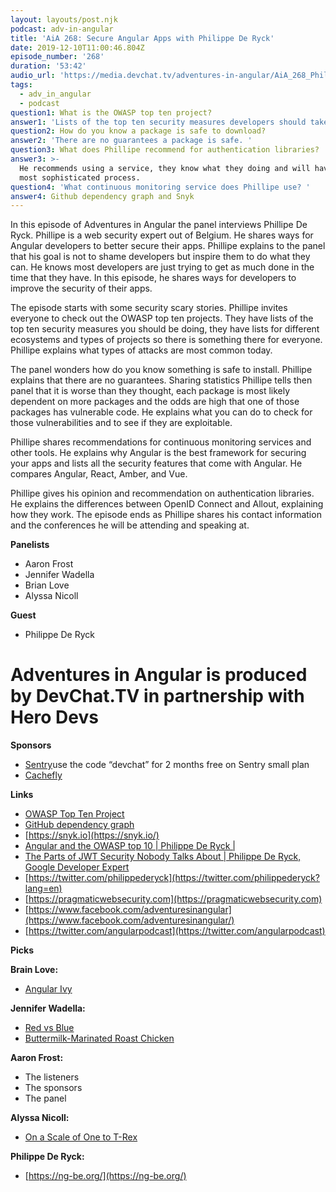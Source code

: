 ```yaml
---
layout: layouts/post.njk
podcast: adv-in-angular
title: 'AiA 268: Secure Angular Apps with Philippe De Ryck'
date: 2019-12-10T11:00:46.804Z
episode_number: '268'
duration: '53:42'
audio_url: 'https://media.devchat.tv/adventures-in-angular/AiA_268_Philippe_De_Ryck.mp3'
tags:
  - adv_in_angular
  - podcast
question1: What is the OWASP top ten project?
answer1: 'Lists of the top ten security measures developers should take. '
question2: How do you know a package is safe to download?
answer2: 'There are no guarantees a package is safe. '
question3: What does Phillipe recommend for authentication libraries?
answer3: >-
  He recommends using a service, they know what they doing and will have the
  most sophisticated process.
question4: 'What continuous monitoring service does Phillipe use? '
answer4: Github dependency graph and Snyk
---
```

In this episode of Adventures in Angular the panel interviews Phillipe De Ryck. Phillipe is a web security expert out of Belgium. He shares ways for Angular developers to better secure their apps. Phillipe explains to the panel that his goal is not to shame developers but inspire them to do what they can. He knows most developers are just trying to get as much done in the time that they have. In this episode, he shares ways for developers to improve the security of their apps.

The episode starts with some security scary stories. Phillipe invites everyone to check out the OWASP top ten projects. They have lists of the top ten security measures you should be doing, they have lists for different ecosystems and types of projects so there is something there for everyone. Phillipe explains what types of attacks are most common today.

The panel wonders how do you know something is safe to install. Phillipe explains that there are no guarantees. Sharing statistics Phillipe tells then panel that it is worse than they thought, each package is most likely dependent on more packages and the odds are high that one of those packages has vulnerable code. He explains what you can do to check for those vulnerabilities and to see if they are exploitable.

Phillipe shares recommendations for continuous monitoring services and other tools. He explains why Angular is the best framework for securing your apps and lists all the security features that come with Angular. He compares Angular, React, Amber, and Vue.

Phillipe gives his opinion and recommendation on authentication libraries. He explains the differences between OpenID Connect and Allout, explaining how they work. The episode ends as Phillipe shares his contact information and the conferences he will be attending and speaking at.

**Panelists**

- Aaron Frost
- Jennifer Wadella
- Brian Love
- Alyssa Nicoll

**Guest**

- Philippe De Ryck

# Adventures in Angular is produced by DevChat.TV in partnership with Hero Devs

**Sponsors**

- [Sentry](http://sentry.io/)use the code “devchat” for 2 months free on Sentry small plan
- [Cachefly](https://www.cachefly.com/)

**Links**

- [OWASP Top Ten Project](https://www.owasp.org/index.php/Category:OWASP_Top_Ten_Project)
- [GitHub dependency graph](https://help.github.com/en/github/visualizing-repository-data-with-graphs/listing-the-packages-that-a-repository-depends-on)
- [https://snyk.io](https://snyk.io/)
- [Angular and the OWASP top 10 | Philippe De Ryck |](https://www.youtube.com/watch?v=jc0YYLLEol0)
- [The Parts of JWT Security Nobody Talks About | Philippe De Ryck, Google Developer Expert](https://www.youtube.com/watch?v=DPrhem174Ws)
- [https://twitter.com/philippederyck](https://twitter.com/philippederyck?lang=en)
- [https://pragmaticwebsecurity.com](https://pragmaticwebsecurity.com)
- [https://www.facebook.com/adventuresinangular](https://www.facebook.com/adventuresinangular/)
- [https://twitter.com/angularpodcast](https://twitter.com/angularpodcast)

**Picks**

**Brain Love:**

- [Angular Ivy](https://angular.io/guide/ivy)

**Jennifer Wadella:**

- [Red vs Blue](https://www.youtube.com/channel/UCII0hP2Ycmhh5j8lS4cexBQ/playlists?view=50&amp;sort=dd&amp;shelf_id=3)
- [Buttermilk-Marinated Roast Chicken](https://www.saltfatacidheat.com/buttermilkmarinated-roast-chicken)

**Aaron Frost:**

- The listeners
- The sponsors
- The panel

**Alyssa Nicoll:**

- [On a Scale of One to T-Rex](https://explodingkittens.com/store/products/on-a-scale-of-one-to-trex)

**Philippe De Ryck:**

- [https://ng-be.org/](https://ng-be.org/)
